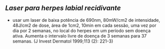 ## ***Laser para herpes labial recidivante***


- usar um laser de baixa potência de 690nm, 80mW/cm2 de intensidade, 48J/cm2 de dose, área de 1cm2, 10min em cada sessão, uma vez por dia por 2 semanas, no local do herpes em um período sem doença ativa. Aumenta o intervalo livre de doença de 3 semanas para 37 semanas. (J Invest Dermatol 1999;113 (2): 221-3)


